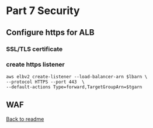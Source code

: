 # Part 7 Security

## Configure https for ALB

### SSL/TLS certificate

### create https listener
```
aws elbv2 create-listener --load-balancer-arn $lbarn \
--protocol HTTPS --port 443  \
--default-actions Type=forward,TargetGroupArn=$tgarn
```



## WAF



[Back to readme](readme.md)
